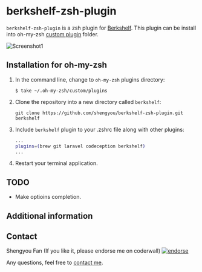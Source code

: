 # berkshelf-zsh-plugin

`berkshelf-zsh-plugin` is a zsh plugin for
[Berkshelf](http://berkshelf.com/). This plugin can be install into oh-my-zsh [custom plugin](https://github.com/robbyrussell/oh-my-zsh#customization) folder.

![Screenshot1](https://raw.github.com/shengyou/berkshelf-zsh-plugin/master/images/berkshelf.gif)

## Installation for oh-my-zsh

1. In the command line, change to `oh-my-zsh` plugins directory:

    ```console
    $ take ~/.oh-my-zsh/custom/plugins
    ```

2. Clone the repository into a new directory called `berkshelf`:

    ```console
    git clone https://github.com/shengyou/berkshelf-zsh-plugin.git berkshelf
    ```

3. Include `berkshelf` plugin to your .zshrc file along with other plugins:

    ```zsh
    ...
    plugins=(brew git laravel codeception berkshelf)
    ...
    ```

4. Restart your terminal application.

## TODO

* Make optioins completion.

## Additional information



## Contact
Shengyou Fan (If you like it, please endorse me on coderwall) [![endorse](https://api.coderwall.com/shengyou/endorsecount.png)](https://coderwall.com/shengyou)

Any questions, feel free to [contact me](http://twitter.com/shengyou).